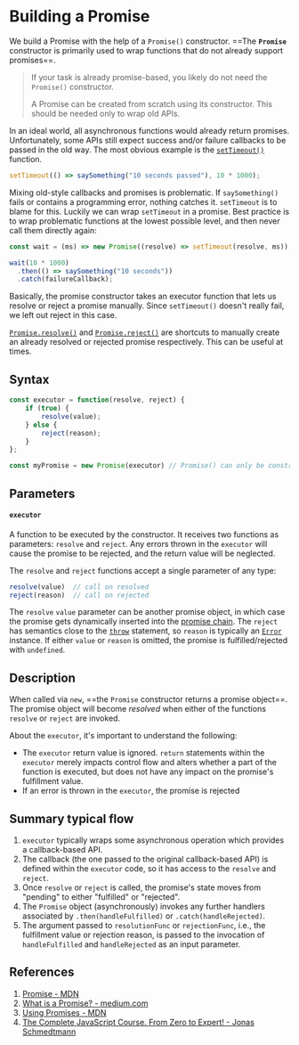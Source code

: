 # Building a Promise

We build a Promise with the help of a `Promise()` constructor. ==The **`Promise`** constructor is primarily used to wrap functions that do not already support promises==.

> If your task is already promise-based, you likely do not need the `Promise()` constructor.
>
> A Promise can be created from scratch using its constructor. This should be needed only to wrap old APIs.

In an ideal world, all asynchronous functions would already return promises. Unfortunately, some APIs still expect success and/or failure callbacks to be passed in the old way. The most obvious example is the [`setTimeout()`](https://developer.mozilla.org/en-US/docs/Web/API/setTimeout) function.

```js
setTimeout(() => saySomething("10 seconds passed"), 10 * 1000);
```

Mixing old-style callbacks and promises is problematic. If `saySomething()` fails or contains a programming error, nothing catches it. `setTimeout` is to blame for this. Luckily we can wrap `setTimeout` in a promise. Best practice is to wrap problematic functions at the lowest possible level, and then never call them directly again:

```js
const wait = (ms) => new Promise((resolve) => setTimeout(resolve, ms));

wait(10 * 1000)
  .then(() => saySomething("10 seconds"))
  .catch(failureCallback);
```

Basically, the promise constructor takes an executor function that lets us resolve or reject a promise manually. Since `setTimeout()` doesn't really fail, we left out reject in this case.

[`Promise.resolve()`](https://developer.mozilla.org/en-US/docs/Web/JavaScript/Reference/Global_Objects/Promise/resolve) and [`Promise.reject()`](https://developer.mozilla.org/en-US/docs/Web/JavaScript/Reference/Global_Objects/Promise/reject) are shortcuts to manually create an already resolved or rejected promise respectively. This can be useful at times.

## Syntax

```js
const executor = function(resolve, reject) {
    if (true) {
        resolve(value);
    } else {
        reject(reason);
    }
};

const myPromise = new Promise(executor) // Promise() can only be constructed with new. Attempting to call it without new throws a TypeError.
```

## Parameters

#### `executor`

A function to be executed by the constructor. It receives two functions as parameters: `resolve` and `reject`. Any errors thrown in the `executor` will cause the promise to be rejected, and the return value will be neglected.

The `resolve` and `reject` functions accept a single parameter of any type:

```js
resolve(value)	// call on resolved
reject(reason)	// call on rejected
```

The `resolve` `value` parameter can be another promise object, in which case the promise gets dynamically inserted into the [promise chain](https://developer.mozilla.org/en-US/docs/Web/JavaScript/Reference/Global_Objects/Promise#chained_promises). The `reject` has semantics close to the [`throw`](https://developer.mozilla.org/en-US/docs/Web/JavaScript/Reference/Statements/throw) statement, so `reason` is typically an [`Error`](https://developer.mozilla.org/en-US/docs/Web/JavaScript/Reference/Global_Objects/Error) instance. If either `value` or `reason` is omitted, the promise is fulfilled/rejected with `undefined`.

## Description

When called via `new`, ==the `Promise` constructor returns a promise object==. The promise object will become *resolved* when either of the functions `resolve` or `reject` are invoked.

About the `executor`, it's important to understand the following:

- The `executor` return value is ignored. `return` statements within the `executor` merely impacts control flow and alters whether a part of the function is executed, but does not have any impact on the promise's fulfillment value.
- If an error is thrown in the `executor`, the promise is rejected

## Summary typical flow

1. `executor` typically wraps some asynchronous operation which provides a callback-based API.
2. The callback (the one passed to the original callback-based API) is defined within the `executor` code, so it has access to the `resolve` and `reject`.
3. Once `resolve` or `reject` is called, the promise's state moves from "pending" to either "fulfilled" or "rejected".
4. The `Promise` object (asynchronously) invokes any further handlers associated by `.then(handleFulfilled)` or `.catch(handleRejected)`.
5. The argument passed to `resolutionFunc` or `rejectionFunc`, i.e., the fulfillment value or rejection reason, is passed to the invocation of `handleFulfilled` and `handleRejected` as an input parameter.

## References

1. [Promise - MDN](https://developer.mozilla.org/en-US/docs/Web/JavaScript/Reference/Global_Objects/Promise)
1. [What is a Promise? - medium.com](https://medium.com/javascript-scene/master-the-javascript-interview-what-is-a-promise-27fc71e77261#.aa7ubggsy)
1. [Using Promises - MDN](https://developer.mozilla.org/en-US/docs/Web/JavaScript/Guide/Using_promises)
1. [The Complete JavaScript Course. From Zero to Expert! - Jonas Schmedtmann](https://www.udemy.com/course/the-complete-javascript-course/?utm_source=adwords&utm_medium=udemyads&utm_campaign=JavaScript_v.PROF_la.EN_cc.ROWMTA-B_ti.6368&utm_content=deal4584&utm_term=_._ag_130756014153_._ad_558386196906_._kw__._de_c_._dm__._pl__._ti_dsa-774930039569_._li_1011789_._pd__._&matchtype=&gclid=CjwKCAjwiuuRBhBvEiwAFXKaNCuaAhZ8UB5kIldtb76eeAyfM0SUKeceBq3FKF24pNxDVe-_g0-DPxoCnWwQAvD_BwE)